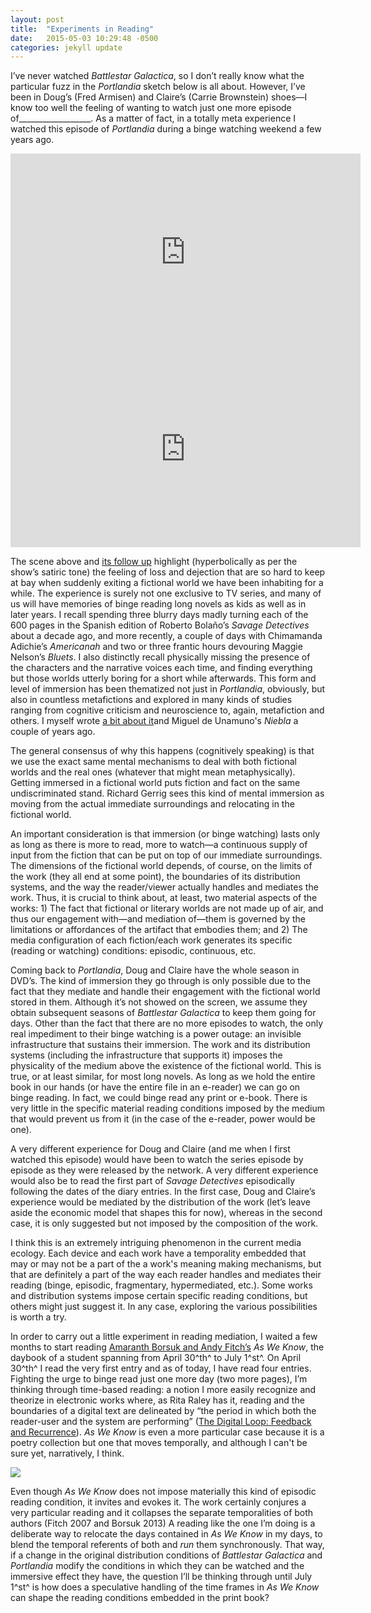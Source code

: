 ```yaml
---
layout: post
title:  "Experiments in Reading"
date:   2015-05-03 10:29:48 -0500
categories: jekyll update
---
```


I’ve never watched *Battlestar Galactica*, so I don’t really know what
the particular fuzz in the *Portlandia* sketch below is all about.
However, I’ve been in Doug’s (Fred Armisen) and Claire’s (Carrie
Brownstein) shoes––I know too well the feeling of wanting to watch just
one more episode of\_\_\_\_\_\_\_\_\_\_\_\_\_\_\_\_\_\_. As a matter of
fact, in a totally meta experience I watched this episode of
*Portlandia* during a binge watching weekend a few years ago.

<iframe width="560" height="315" src="https://www.youtube.com/embed/yYjLrJRuMnY" frameborder="0" allowfullscreen></iframe>

<iframe width="560" height="315" src="https://www.youtube.com/embed/yYjLrJRuMnY" frameborder="0" allow="accelerometer; autoplay; encrypted-media; gyroscope; picture-in-picture" allowfullscreen></iframe>

The scene above and [its follow
up](https://youtu.be/gzY7POVQhp0?t=3m30s) highlight (hyperbolically as
per the show’s satiric tone) the feeling of loss and dejection that are
so hard to keep at bay when suddenly exiting a fictional world we have
been inhabiting for a while. The experience is surely not one exclusive
to TV series, and many of us will have memories of binge reading long
novels as kids as well as in later years. I recall spending three blurry
days madly turning each of the 600 pages in the Spanish edition of
Roberto Bolaño’s *Savage Detectives* about a decade ago, and more
recently, a couple of days with Chimamanda Adichie’s *Americanah* and
two or three frantic hours devouring Maggie Nelson’s *Bluets*. I also
distinctly recall physically missing the presence of the characters and
the narrative voices each time, and finding everything but those worlds
utterly boring for a short while afterwards. This form and level of
immersion has been thematized not just in *Portlandia*, obviously, but
also in countless metafictions and explored in many kinds of studies
ranging from cognitive criticism and neuroscience to, again, metafiction
and others. I myself wrote [a bit about
it](http://elikaortega.net/2013/02/06/metafiction-theory-of-mind-and-unamuno/)and
Miguel de Unamuno's *Niebla* a couple of years ago.

The general consensus of why this happens (cognitively speaking) is that
we use the exact same mental mechanisms to deal with both fictional
worlds and the real ones (whatever that might mean metaphysically).
Getting immersed in a fictional world puts fiction and fact on the same
undiscriminated stand. Richard Gerrig sees this kind of mental immersion
as moving from the actual immediate surroundings and relocating in the
fictional world.

An important consideration is that immersion (or binge watching) lasts
only as long as there is more to read, more to watch—a continuous supply
of input from the fiction that can be put on top of our immediate
surroundings. The dimensions of the fictional world depends, of course,
on the limits of the work (they all end at some point), the boundaries
of its distribution systems, and the way the reader/viewer actually
handles and mediates the work. Thus, it is crucial to think about, at
least, two material aspects of the works: 1) The fact that fictional or
literary worlds are not made up of air, and thus our engagement with—and
mediation of—them is governed by the limitations or affordances of the
artifact that embodies them; and 2) The media configuration of each
fiction/each work generates its specific (reading or watching)
conditions: episodic, continuous, etc.

Coming back to *Portlandia*, Doug and Claire have the whole season in
DVD’s. The kind of immersion they go through is only possible due to the
fact that they mediate and handle their engagement with the fictional
world stored in them. Although it’s not showed on the screen, we assume
they obtain subsequent seasons of *Battlestar Galactica* to keep them
going for days. Other than the fact that there are no more episodes to
watch, the only real impediment to their binge watching is a power
outage: an invisible infrastructure that sustains their immersion. The
work and its distribution systems (including the infrastructure that
supports it) imposes the physicality of the medium above the existence
of the fictional world. This is true, or at least similar, for most long
novels. As long as we hold the entire book in our hands (or have the
entire file in an e-reader) we can go on binge reading. In fact, we
could binge read any print or e-book. There is very little in the
specific material reading conditions imposed by the medium that would
prevent us from it (in the case of the e-reader, power would be one).

A very different experience for Doug and Claire (and me when I first
watched this episode) would have been to watch the series episode by
episode as they were released by the network. A very different
experience would also be to read the first part of *Savage Detectives*
episodically following the dates of the diary entries. In the first
case, Doug and Claire’s experience would be mediated by the distribution
of the work (let’s leave aside the economic model that shapes this for
now), whereas in the second case, it is only suggested but not imposed
by the composition of the work.

I think this is an extremely intriguing phenomenon in the current media
ecology. Each device and each work have a temporality embedded that may
or may not be a part of the a work's meaning making mechanisms, but that
are definitely a part of the way each reader handles and mediates their
reading (binge, episodic, fragmentary, hypermediated, etc.). Some works
and distribution systems impose certain specific reading conditions, but
others might just suggest it. In any case, exploring the various
possibilities is worth a try.

In order to carry out a little experiment in reading mediation, I waited
a few months to start reading [Amaranth Borsuk and Andy
Fitch’s](http://www.subitopress.org/as-we-know) *As We Know*, the
daybook of a student spanning from April 30^th^ to July 1^st^. On April
30^th^ I read the very first entry and as of today, I have read four
entries. Fighting the urge to binge read just one more day (two more
pages), I’m thinking through time-based reading: a notion I more easily
recognize and theorize in electronic works where, as Rita Raley has it,
reading and the boundaries of a digital text are delineated by “the
period in which both the reader-user and the system are performing”
([The Digital Loop: Feedback and
Recurrence](http://www.leoalmanac.org/wp-content/uploads/2012/07/LEA-v10-n7.pdf)).
*As We Know* is even a more particular case because it is a poetry
collection but one that moves temporally, and although I can't be sure
yet, narratively, I think.

<div class="img_row">
    <img class="col three" src="{{ site.baseurl }}/assets/img/asweknow.jpg">
</div>

Even though *As We Know* does not impose materially this kind of
episodic reading condition, it invites and evokes it. The work certainly
conjures a very particular reading and it collapses the separate
temporalities of both authors (Fitch 2007 and Borsuk 2013) A reading
like the one I’m doing is a deliberate way to relocate the days
contained in *As We Know* in my days, to blend the temporal referents of
both and *run* them synchronously. That way, if a change in the original
distribution conditions of *Battlestar Galactica* and *Portlandia*
modify the conditions in which they can be watched and the immersive
effect they have, the question I’ll be thinking through until July 1^st^
is how does a speculative handling of the time frames in *As We Know*
can shape the reading conditions embedded in the print book?
